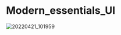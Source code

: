 # Modern_essentials_UI


![20220421_101959](https://user-images.githubusercontent.com/80044583/164384643-51b92697-e182-4cc9-a1e9-44292ad18b56.gif)
